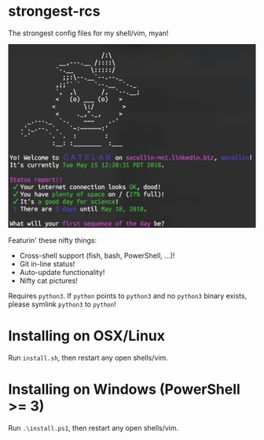 # strongest-rcs
The strongest config files for my shell/vim, myan!

![](image.png)

Featurin' these nifty things:
 * Cross-shell support (fish, bash, PowerShell, ...)!
 * Git in-line status!
 * Auto-update functionality!
 * Nifty cat pictures!

Requires `python3`. If `python` points to `python3` and no `python3` binary exists, please symlink `python3` to `python`!

# Installing on OSX/Linux
Run `install.sh`, then restart any open shells/vim.

# Installing on Windows (PowerShell >= 3)
Run `.\install.ps1`, then restart any open shells/vim.
